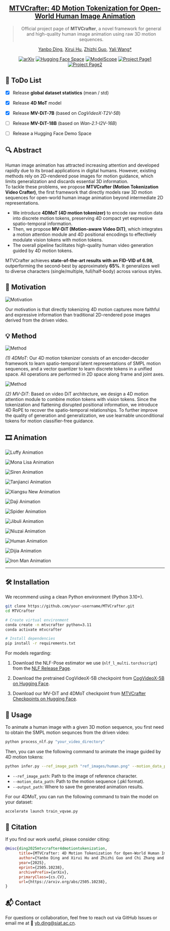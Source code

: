 <meta name="google-site-verification" content="-XQC-POJtlDPD3i2KSOxbFkSBde_Uq9obAIh_4mxTkM" />

<div align="center">

<h2><a href="https://www.arxiv.org/abs/2505.10238">MTVCrafter: 4D Motion Tokenization for Open-World Human Image Animation</a></h2>

> Official project page of **MTVCrafter**, a novel framework for general and high-quality human image animation using raw 3D motion sequences.

[Yanbo Ding](https://scholar.google.com/citations?user=r_ty-f0AAAAJ&hl=zh-CN),
[Xirui Hu](https://openreview.net/profile?id=~Xirui_Hu1),
[Zhizhi Guo](https://dblp.org/pid/179/1036.html),
[Yali Wang†](https://scholar.google.com/citations?user=hD948dkAAAAJ)

[![arXiv](https://img.shields.io/badge/arXiv-2408.10605-b31b1b.svg)](https://www.arxiv.org/abs/2505.10238)
[![Hugging Face Space](https://img.shields.io/badge/%F0%9F%A4%97%20Hugging%20Face-Models-yellow)](https://huggingface.co/yanboding/MTVCrafter)
[![ModelScope](https://img.shields.io/badge/🤖%20ModelScope-Models-blue)](https://www.modelscope.cn/models/AI-ModelScope/MTVCrafter)
[![Project Page1](https://img.shields.io/badge/🌐%20Page-CogVideoX-brightgreen)](https://dingyanb.github.io/MTVCtafter/)
[![Project Page2](https://img.shields.io/badge/🌐%20Page-Wan2.1-orange)](https://dingyanb.github.io/MTVCrafter-/)

</div>


## 📌 ToDo List

- [x] Release **global dataset statistics** (mean / std)  
- [x] Release **4D MoT** model  
- [x] Release **MV-DiT-7B** (based on *CogVideoX-T2V-5B*)  
- [ ] Release **MV-DiT-18B** (based on *Wan-2.1-I2V-16B*)
- [ ] Release a Hugging Face Demo Space


## 🔍 Abstract

Human image animation has attracted increasing attention and developed rapidly due to its broad applications in digital humans. However, existing methods rely on 2D-rendered pose images for motion guidance, which limits generalization and discards essential 3D information.  
To tackle these problems, we propose **MTVCrafter (Motion Tokenization Video Crafter)**, the first framework that directly models raw 3D motion sequences for open-world human image animation beyond intermediate 2D representations.

- We introduce **4DMoT (4D motion tokenizer)** to encode raw motion data into discrete motion tokens, preserving 4D compact yet expressive spatio-temporal information.
- Then, we propose **MV-DiT (Motion-aware Video DiT)**, which integrates a motion attention module and 4D positional encodings to effectively modulate vision tokens with motion tokens.
- The overall pipeline facilitates high-quality human video generation guided by 4D motion tokens.

MTVCrafter achieves **state-of-the-art results with an FID-VID of 6.98**, outperforming the second-best by approximately **65%**. It generalizes well to diverse characters (single/multiple, full/half-body) across various styles.

## 🎯 Motivation

![Motivation](./static/images/Motivation.png)

Our motivation is that directly tokenizing 4D motion captures more faithful and expressive information than traditional 2D-rendered pose images derived from the driven video.

## 💡 Method

![Method](./static/images/4DMoT.png)

*(1) 4DMoT*:
Our 4D motion tokenizer consists of an encoder-decoder framework to learn spatio-temporal latent representations of SMPL motion sequences,
and a vector quantizer to learn discrete tokens in a unified space.
All operations are performed in 2D space along frame and joint axes.

![Method](./static/images/MV-DiT.png)

*(2) MV-DiT*:
Based on video DiT architecture,
we design a 4D motion attention module to combine motion tokens with vision tokens.
Since the tokenization and flattening disrupted positional information,
we introduce 4D RoPE to recover the spatio-temporal relationships.
To further improve the quality of generation and generalization,
we use learnable unconditional tokens for motion classifier-free guidance.



## 🎞️ Animation

![Luffy Animation](./static/videos/luffy.gif)

![Mona Lisa Animation](./static/videos/monalisa.gif)

![Siren Animation](./static/videos/siren.gif)

![Tanjianci Animation](./static/videos/tanjianci.gif)

![Xiangsu New Animation](./static/videos/xiangsu.gif)

![Daji Animation](./static/videos/daji.gif)

![Spider Animation](./static/videos/spider.gif)

![Jibuli Animation](./static/videos/jibuli.gif)

![Niuzai Animation](./static/videos/niuzai.gif)

![Human Animation](./static/videos/human.gif)

![Dijia Animation](./static/videos/dijia.gif)

![Iron Man Animation](./static/videos/iron-man.gif)

---

## 🛠️ Installation

We recommend using a clean Python environment (Python 3.10+).

```bash
git clone https://github.com/your-username/MTVCrafter.git
cd MTVCrafter

# Create virtual environment
conda create -n mtvcrafter python=3.11
conda activate mtvcrafter

# Install dependencies
pip install -r requirements.txt
```

For models regarding:

1. Download the NLF-Pose estimator we use (`nlf_l_multi.torchscript`) from the [NLF Release Page](https://github.com/isarandi/nlf/releases).

2. Download the pretrained CogVideoX-5B checkpoint from [CogVideoX-5B on Hugging Face](https://huggingface.co/THUDM/CogVideoX-5b).

3. Download our MV-DiT and 4DMoT checkpoint from  [MTVCrafter Checkpoints on Hugging Face](https://huggingface.co/yanboding/MTVCrafter).



## 🚀 Usage

To animate a human image with a given 3D motion sequence,
you first need to obtain the SMPL motion sequnces from the driven video:

```bash
python process_nlf.py "your_video_directory"
```

Then, you can use the following command to animate the image guided by 4D motion tokens:

```bash
python infer.py --ref_image_path "ref_images/human.png" --motion_data_path "data/sample_data.pkl" --output_path "inference_output"
```

- `--ref_image_path`: Path to the image of reference character.
- `--motion_data_path`: Path to the motion sequence (.pkl format).
- `--output_path`: Where to save the generated animation results.

For our 4DMoT, you can run the following command to train the model on your dataset:

```bash
accelerate launch train_vqvae.py
```


## 📄 Citation

If you find our work useful, please consider citing:

```bibtex
@misc{ding2025mtvcrafter4dmotiontokenization,
      title={MTVCrafter: 4D Motion Tokenization for Open-World Human Image Animation}, 
      author={Yanbo Ding and Xirui Hu and Zhizhi Guo and Chi Zhang and Yali Wang},
      year={2025},
      eprint={2505.10238},
      archivePrefix={arXiv},
      primaryClass={cs.CV},
      url={https://arxiv.org/abs/2505.10238}, 
}
```

## 📬 Contact

For questions or collaboration, feel free to reach out via GitHub Issues
or email me at 📧 yb.ding@siat.ac.cn.
